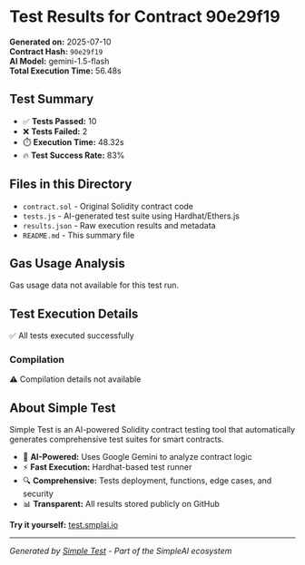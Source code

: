 # Test Results for Contract 90e29f19

**Generated on:** 2025-07-10  
**Contract Hash:** `90e29f19`  
**AI Model:** gemini-1.5-flash  
**Total Execution Time:** 56.48s

## Test Summary

- ✅ **Tests Passed:** 10
- ❌ **Tests Failed:** 2
- ⏱️ **Execution Time:** 48.32s
- 🔥 **Test Success Rate:** 83%

## Files in this Directory

- `contract.sol` - Original Solidity contract code
- `tests.js` - AI-generated test suite using Hardhat/Ethers.js
- `results.json` - Raw execution results and metadata
- `README.md` - This summary file

## Gas Usage Analysis

Gas usage data not available for this test run.

## Test Execution Details

✅ All tests executed successfully

### Compilation
⚠️ Compilation details not available

## About Simple Test

Simple Test is an AI-powered Solidity contract testing tool that automatically generates comprehensive test suites for smart contracts.

- 🤖 **AI-Powered:** Uses Google Gemini to analyze contract logic
- ⚡ **Fast Execution:** Hardhat-based test runner
- 🔍 **Comprehensive:** Tests deployment, functions, edge cases, and security
- 📊 **Transparent:** All results stored publicly on GitHub

**Try it yourself:** [test.smplai.io](https://test.smplai.io)

---

*Generated by [Simple Test](https://test.smplai.io) - Part of the SimpleAI ecosystem*
